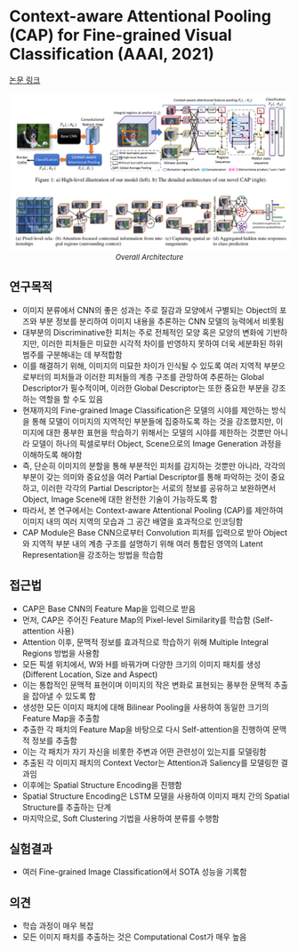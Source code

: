 # Context-aware Attentional Pooling (CAP) for Fine-grained Visual Classification (AAAI, 2021)

[논문 링크](https://ojs.aaai.org/index.php/AAAI/article/view/16176)

<p align="center">
    <img width="600" alt='fig1' src="./img/04_13_01.png?raw=true"></br>
    <em><font size=2>Overall Architecture</font></em>
</p>

## 연구목적
- 이미지 분류에서 CNN의 좋은 성과는 주로 질감과 모양에서 구별되는 Object의 포즈와 부분 정보를 분리하여 이미지 내용을 추론하는 CNN 모델의 능력에서 비롯됨 
- 대부분의 Discriminative한 피처는 주로 전체적인 모양 혹은 모양의 변화에 기반하지만, 이러한 피처들은 미묘한 시각적 차이를 반영하지 못하여 더욱 세분화된 하위 범주를 구분해내는 데 부적합함 
- 이를 해결하기 위해, 이미지의 미묘한 차이가 인식될 수 있도록 여러 지역적 부분으로부터의 피처들과 이러한 피처들의 계층 구조를 관망하여 추론하는 Global Descriptor가 필수적이며, 이러한 Global Descriptor는 또한 중요한 부분을 강조하는 역할을 할 수도 있음 
- 현재까지의 Fine-grained Image Classification은 모델의 시야를 제안하는 방식을 통해 모델이 이미지의 지역적인 부분들에 집중하도록 하는 것을 강조했지만, 이미지에 대한 풍부한 표현을 학습하기 위해서는 모델의 시야를 제한하는 것뿐만 아니라 모델이 하나의 픽셀로부터 Object, Scene으로의 Image Generation 과정을 이해하도록 해야함 
- 즉, 단순히 이미지의 분할을 통해 부분적인 피처를 감지하는 것뿐만 아니라, 각각의 부분이 갖는 의미와 중요성을 여러 Partial Descriptor를 통해 파악하는 것이 중요하고, 이러한 각각의 Partial Descriptor는 서로의 정보를 공유하고 보완하면서 Object, Image Scene에 대한 완전한 기술이 가능하도록 함 
- 따라서, 본 연구에서는 Context-aware Attentional Pooling (CAP)를 제안하여 이미지 내의 여러 지역의 모습과 그 공간 배열을 효과적으로 인코딩함 
- CAP Module은 Base CNN으로부터 Convolution 피처를 입력으로 받아 Object와 지역적 부분 내의 계층 구조를 설명하기 위해 여러 통합된 영역의 Latent Representation을 강조하는 방법을 학습함 

## 접근법
- CAP은 Base CNN의 Feature Map을 입력으로 받음 
- 먼저, CAP은 주어진 Feature Map의 Pixel-level Similarity를 학습함 (Self-attention 사용) 
- Attention 이후, 문맥적 정보를 효과적으로 학습하기 위해 Multiple Integral Regions 방법을 사용함 
- 모든 픽셀 위치에서, W와 H를 바꿔가며 다양한 크기의 이미지 패치를 생성 (Different Location, Size and Aspect) 
- 이는 통합적인 문맥적 표현이며 이미지의 작은 변화로 표현되는 풍부한 문맥적 추출을 잡아낼 수 있도록 함 
- 생성한 모든 이미지 패치에 대해 Bilinear Pooling을 사용하여 동일한 크기의 Feature Map을 추출함 
- 추출한 각 패치의 Feature Map을 바탕으로 다시 Self-attention을 진행하여 문맥적 정보를 추출함 
- 이는 각 패치가 자기 자신을 비롯한 주변과 어떤 관련성이 있는지를 모델링함 
- 추출된 각 이미지 패치의 Context Vector는 Attention과 Saliency를 모델링한 결과임 
- 이후에는 Spatial Structure Encoding을 진행함 
- Spatial Structure Encoding은 LSTM 모델을 사용하여 이미지 패치 간의 Spatial Structure를 추출하는 단계 
- 마지막으로, Soft Clustering 기법을 사용하여 분류를 수행함 

## 실험결과
- 여러 Fine-grained Image Classification에서 SOTA 성능을 기록함 

## 의견
- 학습 과정이 매우 복잡 
- 모든 이미지 패치를 추출하는 것은 Computational Cost가 매우 높음 